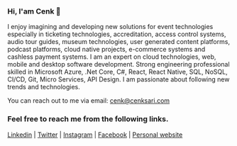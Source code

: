### Hi, I'am Cenk 👋

I enjoy imagining and developing new solutions for event technologies especially in ticketing technologies, accreditation, access control systems, audio tour guides, museum technologies, user generated content platforms, podcast platforms, cloud native projects, e-commerce systems and cashless payment systems. I am an expert on cloud technologies, web, mobile and desktop software development. Strong engineering professional skilled in Microsoft Azure, .Net Core, C#, React, React Native, SQL, NoSQL, CI/CD, Git, Micro Services, API Design. I am passionate about following new trends and technologies.

You can reach out to me via email: cenk@cenksari.com

### Feel free to reach me from the following links.

[Linkedin](https://linkedin.com/in/cenksari) |
[Twitter](https://twitter.com/cenksari) |
[Instagram](https://instagram.com/cenksari) |
[Facebook](https://facebook.com/cenksari) |
[Personal website](https://www.cenksari.com)
